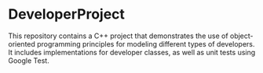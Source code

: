 # DeveloperProject

This repository contains a C++ project that demonstrates the use of object-oriented programming principles for modeling different types of developers. It includes implementations for developer classes, as well as unit tests using Google Test.